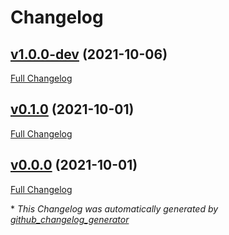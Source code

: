 # Changelog

## [v1.0.0-dev](https://github.com/nasa-pds-engineering-node/epitome/tree/v1.0.0-dev) (2021-10-06)

[Full Changelog](https://github.com/nasa-pds-engineering-node/epitome/compare/v0.1.0...v1.0.0-dev)

## [v0.1.0](https://github.com/nasa-pds-engineering-node/epitome/tree/v0.1.0) (2021-10-01)

[Full Changelog](https://github.com/nasa-pds-engineering-node/epitome/compare/v0.0.0...v0.1.0)

## [v0.0.0](https://github.com/nasa-pds-engineering-node/epitome/tree/v0.0.0) (2021-10-01)

[Full Changelog](https://github.com/nasa-pds-engineering-node/epitome/compare/f0fdfd7984d4133399f63ada824e5b61b36116cb...v0.0.0)



\* *This Changelog was automatically generated by [github_changelog_generator](https://github.com/github-changelog-generator/github-changelog-generator)*
